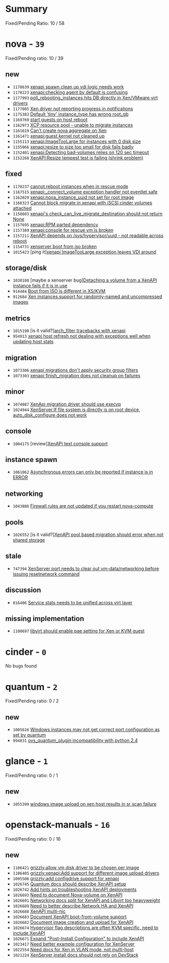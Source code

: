 # Summary

Fixed/Pending Ratio: 10 / 58

# nova  - `39`

Fixed/Pending ratio: 10 / 39

## new

 * `1178639` [xenapi spawn clean up vdi logic needs work](https://bugs.launchpad.net/nova/+bug/1178639)
 * `1178223` [xenapi:checking agent by default is confusing](https://bugs.launchpad.net/nova/+bug/1178223)
 * `1177993` [poll_rebooting_instances hits DB directly  in Xen/VMware virt drivers](https://bugs.launchpad.net/nova/+bug/1177993)
 * `1177005` [Xen driver not reporting progress in notifications](https://bugs.launchpad.net/nova/+bug/1177005)
 * `1175383` [Default 'tiny' instance_type has wrong root_gb](https://bugs.launchpad.net/nova/+bug/1175383)
 * `1169769` [start guests on host reboot](https://bugs.launchpad.net/nova/+bug/1169769)
 * `1162973` [XCP resource pool - unable to migrate instances](https://bugs.launchpad.net/nova/+bug/1162973)
 * `1161619` [Can't create nova aggregate on Xen](https://bugs.launchpad.net/nova/+bug/1161619)
 * `1161471` [xenapi:guest kernel not cleaned up](https://bugs.launchpad.net/nova/+bug/1161471)
 * `1155113` [xenapi:ImageTooLarge for instances with 0 disk size](https://bugs.launchpad.net/nova/+bug/1155113)
 * `1155066` [xenapi:resize to size too small for disk fails badly](https://bugs.launchpad.net/nova/+bug/1155066)
 * `1152401` [xenapi:Detecting bad-volumes relies on 120 sec timeout](https://bugs.launchpad.net/nova/+bug/1152401)
 * `1152268` [XenAPI:Resize tempest test is failing (shrink problem)](https://bugs.launchpad.net/nova/+bug/1152268)

## fixed

 * `1170237` [cannot reboot instances when in rescue mode](https://bugs.launchpad.net/nova/+bug/1170237)
 * `1167515` [xenapi:_connect_volume exception handler not eventlet safe](https://bugs.launchpad.net/nova/+bug/1167515)
 * `1162029` [xenapi:nova_instance_uuid not set for root image](https://bugs.launchpad.net/nova/+bug/1162029)
 * `1160323` [Cannot block migrate in xenapi with iSCSI cinder volumes attached](https://bugs.launchpad.net/nova/+bug/1160323)
 * `1158603` [xenapi's check_can_live_migrate_destination should not return None](https://bugs.launchpad.net/nova/+bug/1158603)
 * `1157695` [xenapi:RPM parted dependency](https://bugs.launchpad.net/nova/+bug/1157695)
 * `1157389` [xenapi:console for rescue vm is broken](https://bugs.launchpad.net/nova/+bug/1157389)
 * `1157211` [XenAPI depends on /sys/hypervisor/uuid - not readable across reboot](https://bugs.launchpad.net/nova/+bug/1157211)
 * `1154731` [xenserver boot from iso broken](https://bugs.launchpad.net/nova/+bug/1154731)
 * `1015423` [ping it][xenapi ImageTooLarge exception leaves VDI around](https://bugs.launchpad.net/nova/+bug/1015423)

## storage/disk

 * `1030108` [maybe a xenserver bug][Detaching a volume from a XenAPI instance fails if it is in use](https://bugs.launchpad.net/nova/+bug/1030108)
 * `914484` [Boot from ISO is different in XS/KVM](https://bugs.launchpad.net/nova/+bug/914484)
 * `912684` [Xen instances:support for randomly-named and uncompressed images](https://bugs.launchpad.net/nova/+bug/912684)

## metrics

 * `1015190` [is it valid?][arch_filter tracebacks with xenapi](https://bugs.launchpad.net/nova/+bug/1015190)
 * `954913` [xenapi host refresh not dealing with exceptions well when updating host stats](https://bugs.launchpad.net/nova/+bug/954913)

## migration

 * `1073306` [xenapi migrations don't apply security group filters](https://bugs.launchpad.net/nova/+bug/1073306)
 * `1073303` [xenapi finish_migration does not cleanup on failures](https://bugs.launchpad.net/nova/+bug/1073303)

## minor

 * `1074087` [XenApi migration driver should use execvp](https://bugs.launchpad.net/nova/+bug/1074087)
 * `1024944` [XenServer:If file system is directly is on root device, auto_disk_configure does not work](https://bugs.launchpad.net/nova/+bug/1024944)

## console

 * `1004175` [review][XenAPI text console support](https://bugs.launchpad.net/nova/+bug/1004175)

## instance spawn

 * `1061062` [Asynchronous errors can only be reported if instance is in ERROR](https://bugs.launchpad.net/nova/+bug/1061062)

## networking

 * `1043886` [Firewall rules are not updated if you restart nova-compute](https://bugs.launchpad.net/nova/+bug/1043886)

## pools

 * `1026552` [is it valid?][XenAPI pool based migration should error when not shared storage](https://bugs.launchpad.net/nova/+bug/1026552)

## stale

 * `747394` [XenServer port needs to clear out vm-data/networking before issuing resetnetwork command](https://bugs.launchpad.net/nova/+bug/747394)

## discussion

 * `816406` [Service stats needs to be unified across virt layer](https://bugs.launchpad.net/nova/+bug/816406)

## missing implementation

 * `1100697` [libvirt should enable pae setting for Xen or KVM guest](https://bugs.launchpad.net/nova/+bug/1100697)

# cinder  - `0`

No bugs found

# quantum  - `2`

Fixed/Pending ratio: 0 / 2

## new

 * `1005616` [Windows instances may not get correct port configuration as set by quantum](https://bugs.launchpad.net/quantum/+bug/1005616)
 * `994831` [ovs_quantum_plugin incompatibility with python 2.4](https://bugs.launchpad.net/quantum/+bug/994831)

# glance  - `1`

Fixed/Pending ratio: 0 / 1

## new

 * `1055399` [windows image upload on xen host results in sr scan failure](https://bugs.launchpad.net/glance/+bug/1055399)

# openstack-manuals  - `16`

Fixed/Pending ratio: 0 / 16

## new

 * `1106421` [grizzly:allow vm disk driver to be chosen per image](https://bugs.launchpad.net/openstack-manuals/+bug/1106421)
 * `1106405` [grizzly:xenapi:Add support for different image upload drivers](https://bugs.launchpad.net/openstack-manuals/+bug/1106405)
 * `1095506` [grizzly:add configdrive support for xenapi](https://bugs.launchpad.net/openstack-manuals/+bug/1095506)
 * `1026745` [Quantum docs should describe XenAPI setup](https://bugs.launchpad.net/openstack-manuals/+bug/1026745)
 * `1026742` [Add hints on troubleshooting XenAPI deployments](https://bugs.launchpad.net/openstack-manuals/+bug/1026742)
 * `1026693` [Need to document Nova-volume on XenAPI](https://bugs.launchpad.net/openstack-manuals/+bug/1026693)
 * `1026691` [Networking docs split for XenAPI and Libvirt too heavyweight](https://bugs.launchpad.net/openstack-manuals/+bug/1026691)
 * `1026689` [Need to better describe Network HA and XenAPI](https://bugs.launchpad.net/openstack-manuals/+bug/1026689)
 * `1026688` [XenAPI multi-nic](https://bugs.launchpad.net/openstack-manuals/+bug/1026688)
 * `1026683` [Document XenAPI boot-from-volume support](https://bugs.launchpad.net/openstack-manuals/+bug/1026683)
 * `1026682` [Document image creation and upload for XenAPI](https://bugs.launchpad.net/openstack-manuals/+bug/1026682)
 * `1026674` [Hypervisor flag descriptions are often KVM specific, need to include XenAPI](https://bugs.launchpad.net/openstack-manuals/+bug/1026674)
 * `1026671` [Expand "Post-Install Configuration" to include XenAPI](https://bugs.launchpad.net/openstack-manuals/+bug/1026671)
 * `1023417` [Need better example configuration for XenServer](https://bugs.launchpad.net/openstack-manuals/+bug/1023417)
 * `1022554` [Need docs for Xen in VLAN mode, not multi-host](https://bugs.launchpad.net/openstack-manuals/+bug/1022554)
 * `1021224` [XenServer install docs should not rely on DevStack](https://bugs.launchpad.net/openstack-manuals/+bug/1021224)

